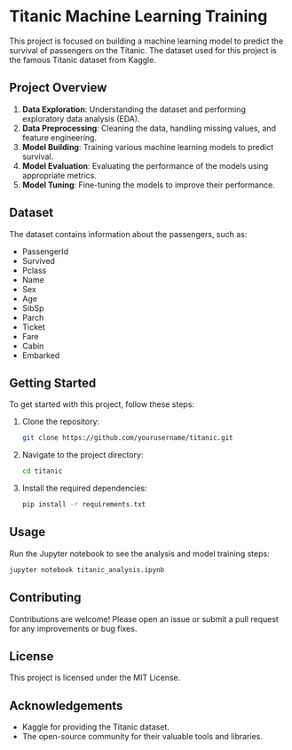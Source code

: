 # Titanic Machine Learning Training

This project is focused on building a machine learning model to predict the survival of passengers on the Titanic. The dataset used for this project is the famous Titanic dataset from Kaggle.

## Project Overview

1. **Data Exploration**: Understanding the dataset and performing exploratory data analysis (EDA).
2. **Data Preprocessing**: Cleaning the data, handling missing values, and feature engineering.
3. **Model Building**: Training various machine learning models to predict survival.
4. **Model Evaluation**: Evaluating the performance of the models using appropriate metrics.
5. **Model Tuning**: Fine-tuning the models to improve their performance.

## Dataset

The dataset contains information about the passengers, such as:

- PassengerId
- Survived
- Pclass
- Name
- Sex
- Age
- SibSp
- Parch
- Ticket
- Fare
- Cabin
- Embarked

## Getting Started

To get started with this project, follow these steps:

1. Clone the repository:
    ```sh
    git clone https://github.com/yourusername/titanic.git
    ```
2. Navigate to the project directory:
    ```sh
    cd titanic
    ```
3. Install the required dependencies:
    ```sh
    pip install -r requirements.txt
    ```

## Usage

Run the Jupyter notebook to see the analysis and model training steps:
```sh
jupyter notebook titanic_analysis.ipynb
```

## Contributing

Contributions are welcome! Please open an issue or submit a pull request for any improvements or bug fixes.

## License

This project is licensed under the MIT License.

## Acknowledgements

- Kaggle for providing the Titanic dataset.
- The open-source community for their valuable tools and libraries.
